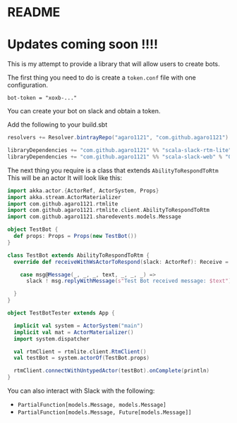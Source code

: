 # README #

# Updates coming soon !!!!

This is my attempt to provide a library that will allow users to create bots.

The first thing you need to do is create a `token.conf` file with one configuration.

`bot-token = "xoxb-..."`

You can create your bot on slack and obtain a token.

Add the following to your build.sbt

```scala
resolvers += Resolver.bintrayRepo("agaro1121", "com.github.agaro1121")

libraryDependencies += "com.github.agaro1121" %% "scala-slack-rtm-lite" % "0.2.22"
libraryDependencies += "com.github.agaro1121" %% "scala-slack-web" % "0.2.22"
```


The next thing you require is a class that extends `AbilityToRespondToRtm`
This will be an actor
It will look like this:

```scala
import akka.actor.{ActorRef, ActorSystem, Props}
import akka.stream.ActorMaterializer
import com.github.agaro1121.rtmlite
import com.github.agaro1121.rtmlite.client.AbilityToRespondToRtm
import com.github.agaro1121.sharedevents.models.Message

object TestBot {
  def props: Props = Props(new TestBot())
}

class TestBot extends AbilityToRespondToRtm {
  override def receiveWithWsActorToRespond(slack: ActorRef): Receive = {

    case msg@Message(_, _, _, text, _, _, _) =>
      slack ! msg.replyWithMessage(s"Test Bot received message: $text")

  }
}

object TestBotTester extends App {

  implicit val system = ActorSystem("main")
  implicit val mat = ActorMaterializer()
  import system.dispatcher

  val rtmClient = rtmlite.client.RtmClient()
  val testBot = system.actorOf(TestBot.props)

  rtmClient.connectWithUntypedActor(testBot).onComplete(println)
}
```

You can also interact with Slack with the following:
  - `PartialFunction[models.Message, models.Message]`
  - `PartialFunction[models.Message, Future[models.Message]]`
